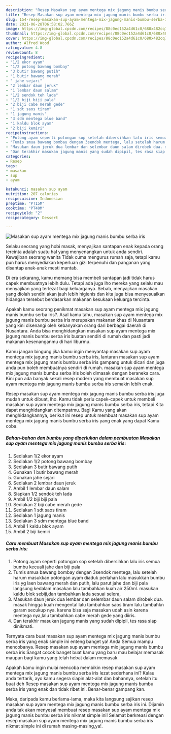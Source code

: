 ```yaml
---
description: "Resep Masakan sup ayam mentega mix jagung manis bumbu serba iris Sederhana dan Mudah Dibuat"
title: "Resep Masakan sup ayam mentega mix jagung manis bumbu serba iris Sederhana dan Mudah Dibuat"
slug: 154-resep-masakan-sup-ayam-mentega-mix-jagung-manis-bumbu-serba-iris-sederhana-dan-mudah-dibuat
date: 2021-06-28T06:58:02.766Z
image: https://img-global.cpcdn.com/recipes/88c0ec152a4d61c0/680x482cq70/masakan-sup-ayam-mentega-mix-jagung-manis-bumbu-serba-iris-foto-resep-utama.jpg
thumbnail: https://img-global.cpcdn.com/recipes/88c0ec152a4d61c0/680x482cq70/masakan-sup-ayam-mentega-mix-jagung-manis-bumbu-serba-iris-foto-resep-utama.jpg
cover: https://img-global.cpcdn.com/recipes/88c0ec152a4d61c0/680x482cq70/masakan-sup-ayam-mentega-mix-jagung-manis-bumbu-serba-iris-foto-resep-utama.jpg
author: Alfred Wood
ratingvalue: 4.8
reviewcount: 8
recipeingredient:
- "1/2 ekor ayam"
- "1/2 potong bawang bombay"
- "3 butir bawang putih"
- "1 butir bawang merah"
- " jahe sejari"
- "2 lembar daun jeruk"
- "1 lembar daun salam"
- "1/2 sendok teh lada"
- "1/2 biji biji pala"
- "2 biji cabe merah gede"
- "1 sdt saos tiram"
- "1 jagung manis"
- "3 sdm mentega blue band"
- "1 kaldu blok ayam"
- "2 biji kemiri"
recipeinstructions:
- "Potong ayam seperti potongan sop setelah dibersihkan lalu iris semua bumbu kecuali jahe dan biji pala"
- "Tumis smua bawang bombay dengan 3sendok mentega, lalu setelah harum masukkan potongan ayam diaduk perlahan lalu masukkan bumbu iris yg laen bawang merah dan putih, lalu parut jahe dan biji pala langsung kedalam masakan lalu tambahkan kuah air 250ml. masukan kaldu blok sebiji,dan tambahkan lada sesuai selera,"
- "Masukan daun jeruk dua lembar dan selembar daun salam dirobek dua. masak hingga kuah mengental lalu tambahkan saos tiram lalu tambahkn garam secukup nya. karena bisa saja masakan udah asin karena mentega nya,lalu tambahkan cabe merah gede yang diiris."
- "Dan terakhir masukan jagung manis yang sudah dipipil, tes rasa siap dinikmati."
categories:
- Resep
tags:
- masakan
- sup
- ayam

katakunci: masakan sup ayam 
nutrition: 207 calories
recipecuisine: Indonesian
preptime: "PT15M"
cooktime: "PT40M"
recipeyield: "2"
recipecategory: Dessert

---
```



![Masakan sup ayam mentega mix jagung manis bumbu serba iris](https://img-global.cpcdn.com/recipes/88c0ec152a4d61c0/680x482cq70/masakan-sup-ayam-mentega-mix-jagung-manis-bumbu-serba-iris-foto-resep-utama.jpg)

Selaku seorang yang hobi masak, menyajikan santapan enak kepada orang tercinta adalah suatu hal yang menyenangkan untuk anda sendiri. Kewajiban seorang  wanita Tidak cuma mengurus rumah saja, tetapi kamu pun harus menyediakan keperluan gizi terpenuhi dan panganan yang disantap anak-anak mesti mantab.

Di era  sekarang, kamu memang bisa membeli santapan jadi tidak harus capek membuatnya lebih dulu. Tetapi ada juga lho mereka yang selalu mau menyajikan yang terlezat bagi keluarganya. Sebab, menyajikan masakan yang diolah sendiri akan jauh lebih higienis dan kita juga bisa menyesuaikan hidangan tersebut berdasarkan makanan kesukaan keluarga tercinta. 



Apakah kamu seorang penikmat masakan sup ayam mentega mix jagung manis bumbu serba iris?. Asal kamu tahu, masakan sup ayam mentega mix jagung manis bumbu serba iris merupakan makanan khas di Nusantara yang kini disenangi oleh kebanyakan orang dari berbagai daerah di Nusantara. Anda bisa menghidangkan masakan sup ayam mentega mix jagung manis bumbu serba iris buatan sendiri di rumah dan pasti jadi makanan kesenanganmu di hari liburmu.

Kamu jangan bingung jika kamu ingin menyantap masakan sup ayam mentega mix jagung manis bumbu serba iris, lantaran masakan sup ayam mentega mix jagung manis bumbu serba iris gampang untuk dicari dan juga anda pun boleh membuatnya sendiri di rumah. masakan sup ayam mentega mix jagung manis bumbu serba iris boleh dimasak dengan beraneka cara. Kini pun ada banyak sekali resep modern yang membuat masakan sup ayam mentega mix jagung manis bumbu serba iris semakin lebih enak.

Resep masakan sup ayam mentega mix jagung manis bumbu serba iris juga mudah untuk dibuat, lho. Kamu tidak perlu capek-capek untuk membeli masakan sup ayam mentega mix jagung manis bumbu serba iris, tetapi Kita dapat menghidangkan ditempatmu. Bagi Kamu yang akan menghidangkannya, berikut ini resep untuk membuat masakan sup ayam mentega mix jagung manis bumbu serba iris yang enak yang dapat Kamu coba.

<!--inarticleads1-->

##### Bahan-bahan dan bumbu yang diperlukan dalam pembuatan Masakan sup ayam mentega mix jagung manis bumbu serba iris:

1. Sediakan 1/2 ekor ayam
1. Sediakan 1/2 potong bawang bombay
1. Sediakan 3 butir bawang putih
1. Gunakan 1 butir bawang merah
1. Gunakan  jahe sejari
1. Sediakan 2 lembar daun jeruk
1. Ambil 1 lembar daun salam
1. Siapkan 1/2 sendok teh lada
1. Ambil 1/2 biji biji pala
1. Sediakan 2 biji cabe merah gede
1. Sediakan 1 sdt saos tiram
1. Sediakan 1 jagung manis
1. Sediakan 3 sdm mentega blue band
1. Ambil 1 kaldu blok ayam
1. Ambil 2 biji kemiri




<!--inarticleads2-->

##### Cara membuat Masakan sup ayam mentega mix jagung manis bumbu serba iris:

1. Potong ayam seperti potongan sop setelah dibersihkan lalu iris semua bumbu kecuali jahe dan biji pala
1. Tumis smua bawang bombay dengan 3sendok mentega, lalu setelah harum masukkan potongan ayam diaduk perlahan lalu masukkan bumbu iris yg laen bawang merah dan putih, lalu parut jahe dan biji pala langsung kedalam masakan lalu tambahkan kuah air 250ml. masukan kaldu blok sebiji,dan tambahkan lada sesuai selera,
1. Masukan daun jeruk dua lembar dan selembar daun salam dirobek dua. masak hingga kuah mengental lalu tambahkan saos tiram lalu tambahkn garam secukup nya. karena bisa saja masakan udah asin karena mentega nya,lalu tambahkan cabe merah gede yang diiris.
1. Dan terakhir masukan jagung manis yang sudah dipipil, tes rasa siap dinikmati.




Ternyata cara buat masakan sup ayam mentega mix jagung manis bumbu serba iris yang enak simple ini enteng banget ya! Anda Semua mampu mencobanya. Resep masakan sup ayam mentega mix jagung manis bumbu serba iris Sangat cocok banget buat kamu yang baru mau belajar memasak maupun bagi kamu yang telah hebat dalam memasak.

Apakah kamu ingin mulai mencoba membikin resep masakan sup ayam mentega mix jagung manis bumbu serba iris lezat sederhana ini? Kalau anda tertarik, ayo kamu segera siapin alat-alat dan bahannya, setelah itu buat deh Resep masakan sup ayam mentega mix jagung manis bumbu serba iris yang enak dan tidak ribet ini. Benar-benar gampang kan. 

Maka, daripada kamu berlama-lama, maka kita langsung sajikan resep masakan sup ayam mentega mix jagung manis bumbu serba iris ini. Dijamin anda tak akan menyesal membuat resep masakan sup ayam mentega mix jagung manis bumbu serba iris nikmat simple ini! Selamat berkreasi dengan resep masakan sup ayam mentega mix jagung manis bumbu serba iris nikmat simple ini di rumah masing-masing,ya!.

